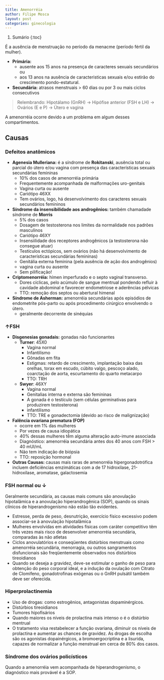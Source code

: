 ```yaml
---
title: Amenorréia
author: Filipe Mosca
layout: post
categories: ginecologia
---
```


1. Sumário
{:toc}

É a ausência de menstruação no período da menacme (período fértil da mulher).

* **Primária:**
  * ausente aos 15 anos na presença de caracteres sexuais secundários ou
  * aos 13 anos na ausência de caracteristicas sexuais e/ou estirão do crescimento pondo-estatural.
* **Secundária:** atrasos menstruais > 60 dias ou por 3 ou mais ciclos consecutivos

> Relembrando: Hipotálamo (GnRH) → Hipófise anterior (FSH e LH) → Ovários (E e P) → Útero e vagina

A amenorréia ocorre devido a um problema em algum desses compartimentos.

## Causas
### Defeitos anatômicos
* **Agenesia Mulleriana:** é a síndrome de **Rokitanski**, ausência total ou parcial do útero e/ou vagina com presença das características sexuais secundárias femininas
  * 10% dos casos de amenorréia primária
  * Frequentemente acompanhada de malformações uro-genitais
  * Vagina curta ou ausente
  * Cariótipo 46XX
  * Tem ovários, logo, há desenvolvimento dos caracteres sexuais secundários femininos
* **Síndrome da insensibilidade aos androgênios:** também chamadade síndrome de **Morris**
  * 5% dos casos
  * Dosagem de testosterona nos limites da normalidade nos padrões masculinos
  * Cariótipo 46XY
  * Insensiilidade dos receptores androgênicos (a testosterona não consegue atuar)
  * Testículos ectópicos, sem ovários (não há desenvolvimento de características secundárias femininas)
  * Genitália externa feminina (pela ausência de ação dos androgênios)
  * vagina curta ou ausente
  * Sem pilificação!
* **Criptomenorréia:** hímen imperfurado e o septo vaginal transverso.
  * Dores cíclicas, pelo acúmulo de sangue mentrual pondendo refluir à cavidade abdominal e favorecer endometriose e aderências pélvicas
  * TTO: remoção dos septos ou abertural himenal
* **Síndrome de Asherman:** amenorréia secundárias após episódios de endometrite pós-parto ou após procedimento cirúrgico envolvendo o útero.
  * geralmente decorrente de sinéquias



### ↑FSH
* **Disgenesias gonadais:** gonadas não funcionantes
  * **Turner**: 45X0
    * Vagina normal
    * Infantilismo
    * Gônadas em fita
    * Estigmas: retardo de crescimento, implantação baixa das orelhas, torax em escudo, cúbito valgo, pescoço alado, coarctação de aorta, escurtamento do quarto metacarpo
    * TTO: TRH
  * **Swyer**: 46XY
    * Vagina normal
    * Genitalias interna e externa são femininas
    * A gonada é o testículo (sem células germinativas para produzirem testosterona)
    * infantilismo
    * TTO: TRE e gonadectomia (devido ao risco de malignização)
* **Falência ovariana prematura (FOP)**
  * ocorre em 1% das mulheres
  * Por vezes de causa idiopática
  * 40% dessas mulheres tễm alguma alteração auto-imune associada
  * Diagnóstico: amenorréia secundária antes dos 40 anos com FSH > 40 mUI/mL
  * Não tem indicação de biópsia
  * TTO: reposição hormonal
* **Outras Causas:** causas mais raras de amenorréia hipergonadotrófica incluem deficiências emzimáticas com a de 17 hidroxilase, 21-hidroxilase, aromatase, galactosemia


### FSH normal ou ↓
Geralmente secundária, as causas mais comuns são anovulação hipotalâmica e a anovulação hiperandrogênica (SOP), quando os sinais clínicos de hiperandrogenismo não estão tão evidentes.

* Estresse, perda de peso, desnutrição, exercício físico excessivo podem associar-se à anovulação hipotalâmica
* Mulheres envolvidas em atividades físicas com caráter competitivo têm três vezes mais risco de desenvolver amenorréia secundária, comparadas às não atletas
*  Ciclos anovulatórios e conseqüentes distúrbios menstruais como amenorréia secundária, menorragia, ou outros sangramentos disfuncionais são freqüentemente observados nos distúrbios tireoidianos
*  Quando se deseja a gravidez, deve-se estimular o ganho de peso para obtenção do peso corporal ideal, e a indução da ovulação com Citrato de Clomifeno, gonadotrofinas exógenas ou o GnRH pulsátil também deve ser oferecida.

### Hiperprolactinemia
*  Uso de drogas: como estrogênios, antagonistas dopaminérgicos.
*  Distúrbios tireoidianos
*  Tumores hipofisários
*  Quando maiores os níveis de prolactina mais intenso o é o distúrbio mentrual
*  O tratamento visa restabelecer a função ovariana, diminuir os níveis de prolactina e aumentar as chances de gravidez. As drogas de escolha são os agonistas dopainérgicos, a bromoergocriptina e a lisurida, capazes de normalizar a função menstrual em cerca de 80% dos casos.

### Síndrome dos ovários policísticos
Quando a amenorréia vem acompanhada de hiperandrogenismo, o diagnóstico mais provável é a SOP.
